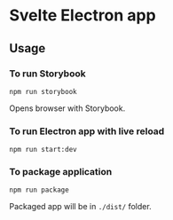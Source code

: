 # Svelte Electron app
## Usage



### To run Storybook

```
npm run storybook
```

Opens browser with Storybook.

### To run Electron app with live reload

```
npm run start:dev
```

### To package application

```
npm run package
```

Packaged app will be in `./dist/` folder.




